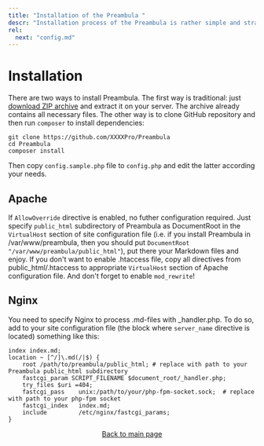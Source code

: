 ```yaml
---
title: "Installation of the Preambula "
descr: "Installation process of the Preambula is rather simple and straightforward both for Apache and Nginx servers" 
rel:
  next: "config.md"
---
```

# Installation

There are two ways to install Preambula. The first way is traditional: just [download ZIP archive](/donwload/preambula.zip) and extract it on your server. The archive already contains all necessary files. The other way is to clone GitHub repository and then run `composer` to install dependencies:

    git clone https://github.com/XXXXPro/Preambula
    cd Preambula
    composer install

Then copy `config.sample.php` file to `config.php` and edit the latter according your needs.

## Apache

If `AllowOverride` directive is enabled, no futher configuration required. Just specify `public_html` subdirectory of Preambula as DocumentRoot in the `VirtualHost` section of site configuration file (i.e. if you install Preambula in /var/www/preambula, then you should put `DocumentRoot "/var/www/preambula/public_html"`), put there your Markdown files and enjoy. If you don't want to enable .htaccess file, copy all directives from public_html/.htaccess to appropriate `VirtualHost` section of Apache configuration file. And don't forget to enable `mod_rewrite`!

## Nginx 

You need to specify Nginx to process .md-files with _handler.php. To do so, add to your site configuration file (the block where `server_name` directive is located) something like this:

    index index.md;
    location ~ [^/]\.md(/|$) {
        root /path/to/preambula/public_html; # replace with path to your Preambula public_html subdirectory
        fastcgi_param SCRIPT_FILENAME $document_root/_handler.php; 
        try_files $uri =404;
        fastcgi_pass    unix:/path/to/your/php-fpm-socket.sock;  # replace with path to your php-fpm socket
        fastcgi_index   index.md;
        include         /etc/nginx/fastcgi_params;
    }

<p style="display:block; text-align: center"><a href="/">Back to main page</a></p>